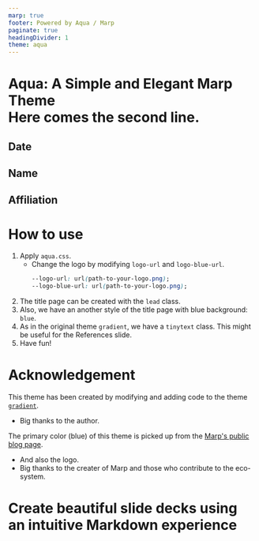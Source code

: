 ```yaml
---
marp: true
footer: Powered by Aqua / Marp
paginate: true
headingDivider: 1
theme: aqua
---
```


<!--
_class: lead
_paginate: skip
_footer: ""
-->

# Aqua: A Simple and Elegant Marp Theme <BR/> Here comes the second line.

## Date

## Name

## Affiliation

# How to use

1. Apply `aqua.css`.
   - Change the logo by modifying `logo-url` and `logo-blue-url`.
     ```css
     --logo-url: url(path-to-your-logo.png);
     --logo-blue-url: url(path-to-your-logo.png);
     ```
2. The title page can be created with the `lead` class.
3. Also, we have an another style of the title page with blue background: `blue`.
4. As in the original theme `gradient`, we have a `tinytext` class.
   This might be useful for the References slide.
5. Have fun!

# Acknowledgement

This theme has been created by modifying and adding code to the theme [`gradient`](https://rnd195.github.io/marp-community-themes/theme/gradient.html).

- Big thanks to the author.

The primary color (blue) of this theme is picked up from the [Marp's public blog page](https://marp.app/blog).

- And also the logo.
- Big thanks to the creater of Marp and those who contribute to the eco-system.

# Create beautiful slide decks using <br/> an intuitive Markdown experience

<!--
_class: blue
-->
